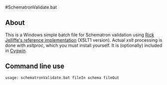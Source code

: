 #SchematronValidate.bat

## About
This is a Windows simple batch file for Schematron validation using [Rick Jelliffe's reference implementation](http://www.schematron.com/implementation.html) (XSLT1 version). Actual *xslt* processing is done with *xsltproc*, which you must install yourself. It is (optionally) included in [Cygwin](http://www.cygwin.com/).

## Command line use

`usage: schematronValidate.bat fileIn schema fileOut
`